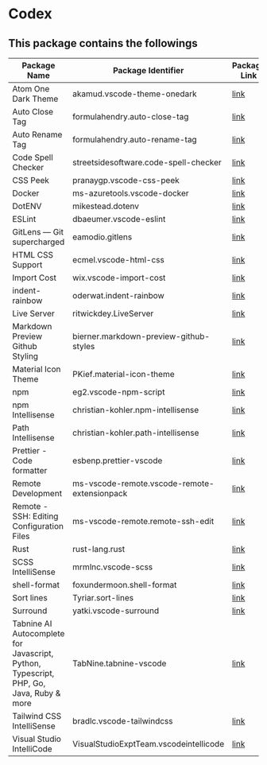 # Codex

## This package contains the followings

| Package Name                                                                           | Package Identifier                           | Package Link                                                                                             |
| -------------------------------------------------------------------------------------- | -------------------------------------------- | -------------------------------------------------------------------------------------------------------- |
| Atom One Dark Theme                                                                    | akamud.vscode-theme-onedark                  | [link](https://marketplace.visualstudio.com/items?itemName=akamud.vscode-theme-onedark)                  |
| Auto Close Tag                                                                         | formulahendry.auto-close-tag                 | [link](https://marketplace.visualstudio.com/items?itemName=formulahendry.auto-close-tag)                 |
| Auto Rename Tag                                                                        | formulahendry.auto-rename-tag                | [link](https://marketplace.visualstudio.com/items?itemName=formulahendry.auto-rename-tag)                |
| Code Spell Checker                                                                     | streetsidesoftware.code-spell-checker        | [link](https://marketplace.visualstudio.com/items?itemName=streetsidesoftware.code-spell-checker)        |
| CSS Peek                                                                               | pranaygp.vscode-css-peek                     | [link](https://marketplace.visualstudio.com/items?itemName=pranaygp.vscode-css-peek)                     |
| Docker                                                                                 | ms-azuretools.vscode-docker                  | [link](https://marketplace.visualstudio.com/items?itemName=ms-azuretools.vscode-docker)                  |
| DotENV                                                                                 | mikestead.dotenv                             | [link](https://marketplace.visualstudio.com/items?itemName=mikestead.dotenv)                             |
| ESLint                                                                                 | dbaeumer.vscode-eslint                       | [link](https://marketplace.visualstudio.com/items?itemName=dbaeumer.vscode-eslint)                       |
| GitLens — Git supercharged                                                             | eamodio.gitlens                              | [link](https://marketplace.visualstudio.com/items?itemName=eamodio.gitlens)                              |
| HTML CSS Support                                                                       | ecmel.vscode-html-css                        | [link](https://marketplace.visualstudio.com/items?itemName=ecmel.vscode-html-css)                        |
| Import Cost                                                                            | wix.vscode-import-cost                       | [link](https://marketplace.visualstudio.com/items?itemName=wix.vscode-import-cost)                       |
| indent-rainbow                                                                         | oderwat.indent-rainbow                       | [link](https://marketplace.visualstudio.com/items?itemName=oderwat.indent-rainbow)                       |
| Live Server                                                                            | ritwickdey.LiveServer                        | [link](https://marketplace.visualstudio.com/items?itemName=ritwickdey.LiveServer)                        |
| Markdown Preview Github Styling                                                        | bierner.markdown-preview-github-styles       | [link](https://marketplace.visualstudio.com/items?itemName=bierner.markdown-preview-github-styles)       |
| Material Icon Theme                                                                    | PKief.material-icon-theme                    | [link](https://marketplace.visualstudio.com/items?itemName=PKief.material-icon-theme)                    |
| npm                                                                                    | eg2.vscode-npm-script                        | [link](https://marketplace.visualstudio.com/items?itemName=eg2.vscode-npm-script)                        |
| npm Intellisense                                                                       | christian-kohler.npm-intellisense            | [link](https://marketplace.visualstudio.com/items?itemName=christian-kohler.npm-intellisense)            |
| Path Intellisense                                                                      | christian-kohler.path-intellisense           | [link](https://marketplace.visualstudio.com/items?itemName=christian-kohler.path-intellisense)           |
| Prettier - Code formatter                                                              | esbenp.prettier-vscode                       | [link](https://marketplace.visualstudio.com/items?itemName=esbenp.prettier-vscode)                       |
| Remote Development                                                                     | ms-vscode-remote.vscode-remote-extensionpack | [link](https://marketplace.visualstudio.com/items?itemName=ms-vscode-remote.vscode-remote-extensionpack) |
| Remote - SSH: Editing Configuration Files                                              | ms-vscode-remote.remote-ssh-edit             | [link](https://marketplace.visualstudio.com/items?itemName=ms-vscode-remote.remote-ssh-edit)             |
| Rust                                                                                   | rust-lang.rust                               | [link](https://marketplace.visualstudio.com/items?itemName=rust-lang.rust)                               |
| SCSS IntelliSense                                                                      | mrmlnc.vscode-scss                           | [link](https://marketplace.visualstudio.com/items?itemName=mrmlnc.vscode-scss)                           |
| shell-format                                                                           | foxundermoon.shell-format                    | [link](https://marketplace.visualstudio.com/items?itemName=foxundermoon.shell-format)                    |
| Sort lines                                                                             | Tyriar.sort-lines                            | [link](https://marketplace.visualstudio.com/items?itemName=Tyriar.sort-lines)                            |
| Surround                                                                               | yatki.vscode-surround                        | [link](https://marketplace.visualstudio.com/items?itemName=yatki.vscode-surround)                        |
| Tabnine AI Autocomplete for Javascript, Python, Typescript, PHP, Go, Java, Ruby & more | TabNine.tabnine-vscode                       | [link](https://marketplace.visualstudio.com/items?itemName=TabNine.tabnine-vscode)                       |
| Tailwind CSS IntelliSense                                                              | bradlc.vscode-tailwindcss                    | [link](https://marketplace.visualstudio.com/items?itemName=bradlc.vscode-tailwindcss)                    |
| Visual Studio IntelliCode                                                              | VisualStudioExptTeam.vscodeintellicode       | [link](https://marketplace.visualstudio.com/items?itemName=VisualStudioExptTeam.vscodeintellicode)       |
